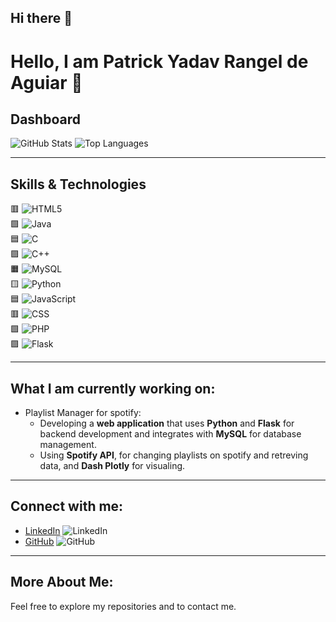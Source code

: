 ## Hi there 👋

# Hello, I am Patrick Yadav Rangel de Aguiar 👋

## Dashboard

![GitHub Stats](https://github-readme-stats.vercel.app/api?username=patrickyrda&show_icons=true&hide_title=true&count_private=true&hide=prs)
![Top Languages](https://github-readme-stats.vercel.app/api/top-langs/?username=patrickyrda&langs_count=10&layout=compact)

---

## Skills & Technologies

🟥 ![HTML5](https://img.shields.io/badge/HTML5-%23E34F26?logo=html5&logoColor=white)  
🟩 ![Java](https://img.shields.io/badge/Java-%23F7A239?logo=java&logoColor=white)  
🟦 ![C](https://img.shields.io/badge/C-%2300599C?logo=c&logoColor=white)  
🟪 ![C++](https://img.shields.io/badge/C%2B%2B-%2300599C?logo=cplusplus&logoColor=white)  
🟧 ![MySQL](https://img.shields.io/badge/MySQL-%2300f?logo=mysql&logoColor=white)  
🟨 ![Python](https://img.shields.io/badge/Python-%233776AB?logo=python&logoColor=white)  
🟦 ![JavaScript](https://img.shields.io/badge/JavaScript-%23F7DF1E?logo=javascript&logoColor=black)  
🟥 ![CSS](https://img.shields.io/badge/CSS-%231572B6?logo=css3&logoColor=white)  
🟩 ![PHP](https://img.shields.io/badge/PHP-%23777BB4?logo=php&logoColor=white)  
🟪 ![Flask](https://img.shields.io/badge/Flask-%23000000?logo=flask&logoColor=white)

---

## What I am currently working on:

- Playlist Manager for spotify: 
  - Developing a **web application** that uses **Python** and **Flask** for backend development and integrates with **MySQL** for database management.
  - Using **Spotify API**, for changing playlists on spotify and retreving data, and **Dash Plotly** for visualing.

---

## Connect with me:

- [LinkedIn](https://www.linkedin.com/in/patrick-yadav-rangel-de-aguiar-6000a42b5/) ![LinkedIn](https://img.shields.io/badge/LinkedIn-%230077B5?logo=linkedin&logoColor=white)
- [GitHub](https://github.com/patrickyrda) ![GitHub](https://img.shields.io/badge/GitHub-%23121011?logo=github&logoColor=white)

---

## More About Me:

Feel free to explore my repositories and to contact me. 

